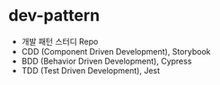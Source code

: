 # dev-pattern

- 개발 패턴 스터디 Repo
- CDD (Component Driven Development), Storybook
- BDD (Behavior Driven Development), Cypress
- TDD (Test Driven Development), Jest

